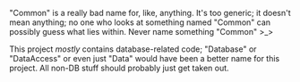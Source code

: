 "Common" is a really bad name for, like, anything. It's too generic; it doesn't mean anything; no one who looks at something named "Common" can possibly guess what lies within. Never name something "Common" >_>

This project _mostly_ contains database-related code; "Database" or "DataAccess" or even just "Data" would have been a better name for this project. All non-DB stuff should probably just get taken out.